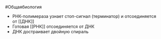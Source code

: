 #Общаябиология 
- РНК-полимераза узнает стоп-сигнал (терминатор) и отсоединяется от [[ДНК]]
- Готовая [[РНК]] отсоединяется от ДНК
- ДНК достраивает двойную спираль